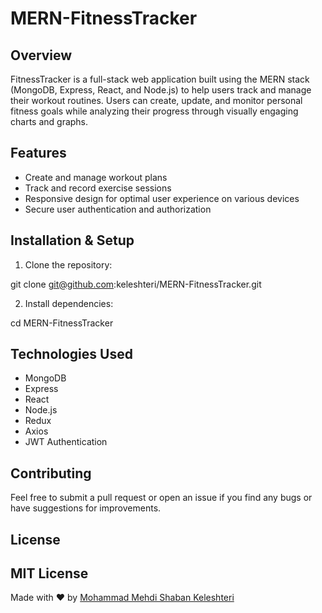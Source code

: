 # MERN-FitnessTracker

## Overview

FitnessTracker is a full-stack web application built using the MERN stack (MongoDB, Express, React, and Node.js) to help users track and manage their workout routines. Users can create, update, and monitor personal fitness goals while analyzing their progress through visually engaging charts and graphs.

## Features

- Create and manage workout plans
- Track and record exercise sessions
- Responsive design for optimal user experience on various devices
- Secure user authentication and authorization

## Installation & Setup

1. Clone the repository:

git clone git@github.com:keleshteri/MERN-FitnessTracker.git

2. Install dependencies:

cd MERN-FitnessTracker

## Technologies Used

- MongoDB
- Express
- React
- Node.js
- Redux
- Axios
- JWT Authentication

## Contributing

Feel free to submit a pull request or open an issue if you find any bugs or have suggestions for improvements.

## License

MIT License
---
Made with ❤️ by [Mohammad Mehdi Shaban Keleshteri](https://github.com/keleshteri)
